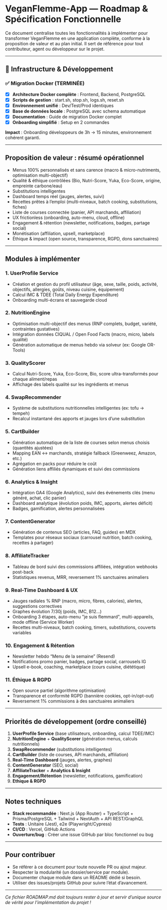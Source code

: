 # VeganFlemme-App — Roadmap & Spécification Fonctionnelle

Ce document centralise toutes les fonctionnalités à implémenter pour transformer VeganFlemme en une application complète, conforme à la proposition de valeur et au plan initial. Il sert de référence pour tout contributeur, agent ou développeur sur le projet.

---

## 🐳 Infrastructure & Développement

### ✅ Migration Docker (TERMINÉE)
- [x] **Architecture Docker complète** : Frontend, Backend, PostgreSQL
- [x] **Scripts de gestion** : start.sh, stop.sh, logs.sh, reset.sh
- [x] **Environnement unifié** : Dev/Test/Prod identiques
- [x] **Base de données locale** : PostgreSQL avec schema automatique
- [x] **Documentation** : Guide de migration Docker complet
- [x] **Onboarding simplifié** : Setup en 2 commandes

**Impact** : Onboarding développeurs de 3h → 15 minutes, environnement cohérent garanti.

---

## Proposition de valeur : résumé opérationnel

- Menus 100% personnalisés et sans carence (macro & micro-nutriments, optimisation multi-objectif)
- Qualité & éthique contrôlées (Bio, Nutri-Score, Yuka, Eco-Score, origine, empreinte carbone/eau)
- Substitutions intelligentes
- Dashboard temps réel (jauges, alertes, suivi)
- Recettes prêtes à l’emploi (multi-niveaux, batch cooking, substitutions, fiches)
- Liste de courses connectée (panier, API marchands, affiliation)
- UX frictionless (onboarding, auto-menu, cloud, offline)
- Engagement & rétention (newsletter, notifications, badges, partage social)
- Monétisation (affiliation, upsell, marketplace)
- Éthique & impact (open source, transparence, RGPD, dons sanctuaires)

---

## Modules à implémenter

### 1. UserProfile Service
- Création et gestion du profil utilisateur (âge, sexe, taille, poids, activité, objectifs, allergies, goûts, niveau cuisine, équipement)
- Calcul IMC & TDEE (Total Daily Energy Expenditure)
- Onboarding multi-écrans et sauvegarde cloud

### 2. NutritionEngine
- Optimisation multi-objectif des menus (RNP complets, budget, variété, contraintes gustatives)
- Intégration données CIQUAL / Open Food Facts (macro, micro, labels qualité)
- Génération automatique de menus hebdo via solveur (ex: Google OR-Tools)

### 3. QualityScorer
- Calcul Nutri-Score, Yuka, Eco-Score, Bio, score ultra-transformés pour chaque aliment/repas
- Affichage des labels qualité sur les ingrédients et menus

### 4. SwapRecommender
- Système de substitutions nutritionnelles intelligentes (ex: tofu → tempeh)
- Recalcul instantané des apports et jauges lors d’une substitution

### 5. CartBuilder
- Génération automatique de la liste de courses selon menus choisis (quantités ajustées)
- Mapping EAN ↔ marchands, stratégie fallback (Greenweez, Amazon, etc.)
- Agrégation en packs pour réduire le coût
- Génération liens affiliés dynamiques et suivi des commissions

### 6. Analytics & Insight
- Intégration GA4 (Google Analytics), suivi des événements clés (menu généré, achat, clic panier)
- Dashboard analytique (évolution poids, IMC, apports, alertes déficit)
- Badges, gamification, alertes personnalisées

### 7. ContentGenerator
- Génération de contenus SEO (articles, FAQ, guides) en MDX
- Templates pour réseaux sociaux (carrousel nutrition, batch cooking, recettes à partager)

### 8. AffiliateTracker
- Tableau de bord suivi des commissions affiliées, intégration webhooks post-back
- Statistiques revenus, MRR, reversement 1% sanctuaires animaliers

### 9. Real-Time Dashboard & UX
- Jauges radiales % RNP (macro, micro, fibres, calories), alertes, suggestions correctives
- Graphes évolution 7/30j (poids, IMC, B12…)
- Onboarding 3 étapes, auto-menu "je suis flemmard", multi-appareils, mode offline (Service Worker)
- Recettes multi-niveaux, batch cooking, timers, substitutions, couverts variables

### 10. Engagement & Rétention
- Newsletter hebdo “Menu de la semaine” (Resend)
- Notifications promo panier, badges, partage social, carrousels IG
- Upsell e-book, coaching, marketplace (cours cuisine, diététique)

### 11. Éthique & RGPD
- Open source partiel (algorithme optimisation)
- Transparence et conformité RGPD (bannière cookies, opt-in/opt-out)
- Reversement 1% commissions à des sanctuaires animaliers

---

## Priorités de développement (ordre conseillé)

1. **UserProfile Service** (base utilisateurs, onboarding, calcul TDEE/IMC)
2. **NutritionEngine** + **QualityScorer** (génération menus, calculs nutritionnels)
3. **SwapRecommender** (substitutions intelligentes)
4. **CartBuilder** (liste de courses, API marchands, affiliation)
5. **Real-Time Dashboard** (jauges, alertes, graphes)
6. **ContentGenerator** (SEO, social)
7. **AffiliateTracker** + **Analytics & Insight**
8. **Engagement/Rétention** (newsletter, notifications, gamification)
9. **Ethique & RGPD**

---

## Notes techniques

- **Stack recommandée** : Next.js (App Router) + TypeScript + Prisma/PostgreSQL + Tailwind + NextAuth + API REST/GraphQL
- **Tests** : Unitaire (Jest), e2e (Playwright/Cypress)
- **CI/CD** : Vercel, GitHub Actions
- **Ouverture/bug** : Créer une issue GitHub par bloc fonctionnel ou bug

---

## Pour contribuer

- Se référer à ce document pour toute nouvelle PR ou ajout majeur.
- Respecter la modularité (un dossier/service par module).
- Documenter chaque module dans un README dédié si besoin.
- Utiliser des issues/projets GitHub pour suivre l’état d’avancement.

---

*Ce fichier ROADMAP.md doit toujours rester à jour et servir d’unique source de vérité pour l’implémentation du projet !*
